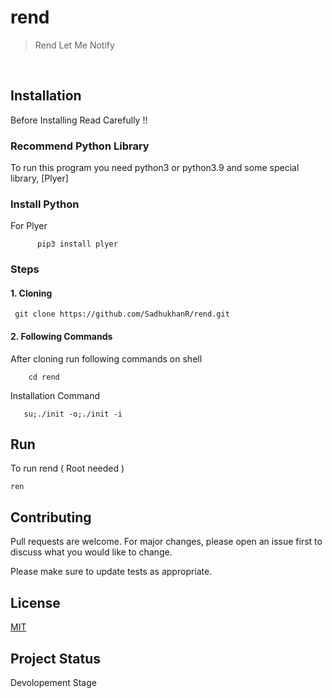 # rend
> Rend Let Me Notify 
<br>


## Installation 
Before Installing Read Carefully !!
### Recommend Python Library
To run this program you need python3 or python3.9 and some special library,
[Plyer]
### Install Python
For Plyer



          pip3 install plyer
### Steps

#### 1. Cloning
     git clone https://github.com/SadhukhanR/rend.git
#### 2. Following Commands
After cloning run following commands on shell 
        
        cd rend
        
        
Installation Command

    
       su;./init -o;./init -i



## Run
To run rend ( Root needed )
    
    ren

## Contributing
Pull requests are welcome. For major changes, please open an issue first to discuss what you would like to change.

Please make sure to update tests as appropriate.

## License
[MIT](https://choosealicense.com/licenses/mit/)
## Project Status
Devolopement Stage

